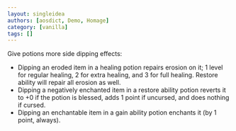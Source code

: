 ```yaml
---
layout: singleidea
authors: [aosdict, Demo, Homage]
category: [vanilla]
tags: []
---
```

Give potions more side dipping effects:
* Dipping an eroded item in a healing potion repairs erosion on it; 1 level for regular healing, 2 for extra healing, and 3 for full healing. Restore ability will repair all erosion as well.
* Dipping a negatively enchanted item in a restore ability potion reverts it to +0 if the potion is blessed, adds 1 point if uncursed, and does nothing if cursed.
* Dipping an enchantable item in a gain ability potion enchants it (by 1 point, always).
